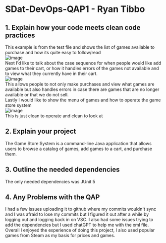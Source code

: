 # SDat-DevOps-QAP1 - Ryan Tibbo

## 1. Explain how your code meets clean code practices

This example is from the test file and shows the list of games available to purchase and how its quite easy to follow/read
<br />
![image](https://github.com/user-attachments/assets/898f935e-c321-44d0-a024-c8847a03225d)
<br />
Next I'd like to talk about the case sequence for when people would like add games to their cart, or how it handles errors of the games not available  and to view what they currently have in their cart.
<br />
![image](https://github.com/user-attachments/assets/bbbb278a-2d18-4ba1-b9f3-bc841c4e2f5e)
<br />
This allows people to not only make purchases and view what games are available but also handles errors in case there are games that are no longer available or that we do not sell.
<br />
Lastly I would like to show the menu of games and how to operate the game store system
<br />
![image](https://github.com/user-attachments/assets/249242a0-4a72-42c4-aaa4-a1a851c37c48)
<br />
This is just clean to operate and clean to look at
<br />


## 2. Explain your project

The Game Store System is a command-line Java application that allows users to browse a catalog of games, add games to a cart, and purchase them.

## 3. Outline the needed dependencies

The only needed dependencies was JUnit 5

## 4. Any Problems with the QAP

I had a few issues uploading it to github where my commits wouldn't sync and I was afraid to lose my commits but I figured it out after a while by logging out and logging back in on VSC. I also had some issues trying to add the dependencies but I used chatGPT to help me with the xml file. Overall I enjoyed the experience of doing this project, I also used popular games from Steam as my basis for prices and games. 



